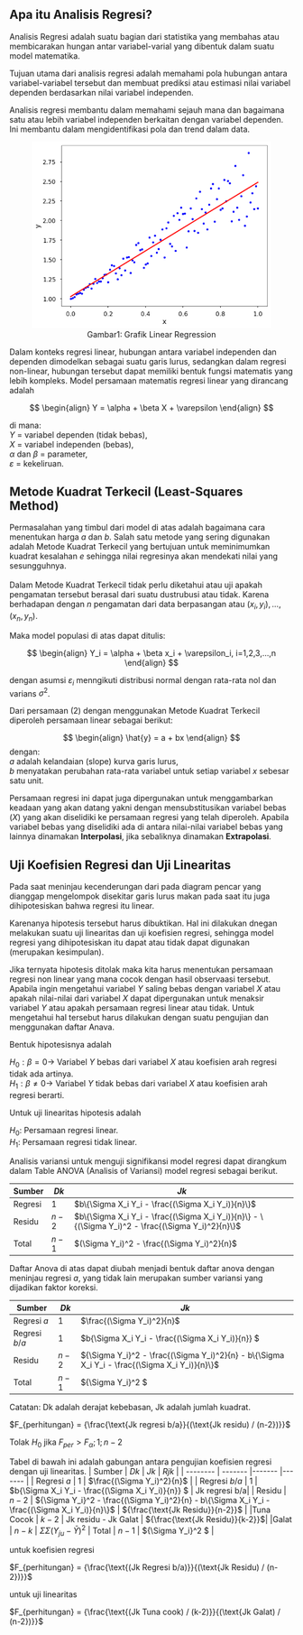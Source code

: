 ## Apa itu Analisis Regresi?

Analisis Regresi adalah suatu bagian dari statistika yang membahas atau membicarakan hungan antar variabel-varial yang dibentuk dalam suatu model matematika.

Tujuan utama dari analisis regresi adalah memahami pola hubungan antara variabel-variabel tersebut dan membuat prediksi atau estimasi nilai variabel dependen berdasarkan nilai variabel independen.

Analisis regresi membantu dalam memahami sejauh mana dan bagaimana satu atau lebih variabel independen berkaitan dengan variabel dependen. Ini membantu dalam mengidentifikasi pola dan trend dalam data.

<figure>
  <img
  src="linearRegressionResults.png"
  alt="The beautiful MDN logo.">
  <figcaption><center>Gambar1: Grafik Linear Regression</figcaption>
</figure>

Dalam konteks regresi linear, hubungan antara variabel independen dan dependen dimodelkan sebagai suatu garis lurus, sedangkan dalam regresi non-linear, hubungan tersebut dapat memiliki bentuk fungsi matematis yang lebih kompleks. Model persamaan matematis regresi linear yang dirancang adalah <br>

$$
\begin{align}
 Y = \alpha + \beta X + \varepsilon
\end{align}
$$

di mana: <br>
$Y$ = variabel dependen (tidak bebas), <br>
$X$ = variabel independen (bebas), <br>
$\alpha$ dan $\beta$ = parameter, <br>
$\varepsilon$ = kekeliruan.

## Metode Kuadrat Terkecil (Least-Squares Method)

Permasalahan yang timbul dari model di atas adalah bagaimana cara menentukan harga $a$ dan $b$. Salah satu metode yang sering digunakan adalah Metode Kuadrat Terkecil yang bertujuan untuk meminimumkan kuadrat kesalahan $e$ sehingga nilai regresinya akan mendekati nilai yang sesungguhnya. <br>
<br>
Dalam Metode Kuadrat Terkecil tidak perlu diketahui atau uji apakah pengamatan tersebut berasal dari suatu dustrubusi atau tidak. Karena berhadapan dengan $n$ pengamatan dari data berpasangan atau $(x_i, y_i),...,(x_n, y_n)$.

Maka model populasi di atas dapat ditulis:

$$
\begin{align}
 Y_i = \alpha + \beta x_i + \varepsilon_i, i=1,2,3,...,n
\end{align}
$$

dengan asumsi $\varepsilon_i$ menngikuti distribusi normal dengan rata-rata nol dan varians $\sigma^2$.

Dari persamaan (2) dengan menggunakan Metode Kuadrat Terkecil diperoleh persamaan linear sebagai berikut:

$$
\begin{align}
 \hat{y} = a + bx
\end{align}
$$
dengan: <br>
$a$ adalah kelandaian (slope) kurva garis lurus, <br>
$b$ menyatakan perubahan rata-rata variabel untuk setiap variabel $x$ sebesar satu unit.

Persamaan regresi ini dapat juga dipergunakan untuk menggambarkan keadaan yang akan datang yakni dengan mensubstitusikan variabel bebas ($X$) yang akan diselidiki ke persamaan regresi yang telah diperoleh. Apabila variabel bebas yang diselidiki ada di antara nilai-nilai variabel bebas yang lainnya dinamakan **Interpolasi**, jika sebaliknya dinamakan **Extrapolasi**.

## Uji Koefisien Regresi dan Uji Linearitas

Pada saat meninjau kecenderungan dari pada diagram pencar yang dianggap mengelompok disekitar garis lurus makan pada saat itu juga dihipotesiskan bahwa regresi itu linear.

Karenanya hipotesis tersebut harus dibuktikan. Hal ini dilakukan dnegan melakukan suatu uji linearitas dan uji koefisien regresi, sehingga model regresi yang dihipotesiskan itu dapat atau tidak dapat digunakan (merupakan kesimpulan).

Jika ternyata hipotesis ditolak maka kita harus menentukan persamaan regresi non linear yang mana cocok dengan hasil observaasi tersebut. Apabila ingin mengetahui variabel $Y$ saling bebas dengan variabel $X$ atau apakah nilai-nilai dari variabel $X$ dapat dipergunakan untuk menaksir variabel $Y$  atau apakah persamaan regresi linear atau tidak. Untuk mengetahui hal tersebut harus dilakukan dengan suatu pengujian dan menggunakan daftar Anava.

Bentuk hipotesisnya adalah

$H_0: \beta = 0 \rightarrow$ Variabel $Y$ bebas dari variabel $X$ atau koefisien arah regresi tidak ada artinya. <br>
$H_1: \beta \neq 0 \rightarrow$
Variabel $Y$ tidak bebas dari variabel $X$ atau koefisien arah regresi berarti.

Untuk uji linearitas hipotesis adalah

$H_0:$ Persamaan regresi linear. <br>
$H_1:$ Persamaan regresi tidak linear.

Analisis variansi untuk menguji signifikansi model regresi dapat dirangkum dalam Table
ANOVA (Analisis of Variansi) model regresi sebagai berikut.

| Sumber   | $Dk$    | $Jk$   |
| -------- | ------- |------- |
| Regresi  | 1       | $b\{\Sigma X_i Y_i - \frac{(\Sigma X_i Y_i)}{n}\}$      |
| Residu   | $n-2$   | $b\{\Sigma X_i Y_i - \frac{(\Sigma X_i Y_i)}{n}\} - \{(\Sigma Y_i)^2 - \frac{(\Sigma Y_i)^2}{n}\}$         |
| Total    | $n-1$   | $(\Sigma Y_i)^2 - \frac{(\Sigma Y_i)^2}{n}$                  |

Daftar Anova di atas dapat diubah menjadi bentuk daftar anova dengan meninjau regresi $a$, yang tidak lain merupakan sumber variansi yang dijadikan faktor koreksi.

| Sumber          | $Dk$    | $Jk$                      |
| --------        | ------- |-------                    |
| Regresi $a$     | 1       | $\frac{(\Sigma Y_i)^2}{n}$                                                       |
| Regresi $b/a$   | 1       | $b\{\Sigma X_i Y_i - \frac{(\Sigma X_i Y_i)}{n}\} $                               |
| Residu          | $n-2$   | ${\Sigma Y_i}^2 - \frac{(\Sigma Y_i)^2}{n} - b\{\Sigma X_i Y_i - \frac{(\Sigma X_i Y_i)}{n}\}$                                         |
| Total    | $n-1$   | ${\Sigma Y_i}^2 $                |

Catatan: Dk adalah derajat kebebasan, Jk adalah jumlah kuadrat.

$F_{perhitungan} = {\frac{\text{Jk regresi b/a}}{(\text{Jk residu) / (n-2})}}$

Tolak $H_0$ jika
$F_{per} > F_{\alpha}; 1; n-2$

Tabel di bawah ini adalah gabungan antara pengujian koefisien regresi dengan uji linearitas.
| Sumber          | $Dk$    | $Jk$    | $Rjk$           |
| --------        | ------- |-------  |-------          |
| Regresi $a$     | 1       | $\frac{(\Sigma Y_i)^2}{n}$                           | 
| Regresi $b/a$   | 1       | $b\{\Sigma X_i Y_i - \frac{(\Sigma X_i Y_i)}{n}\} $   | $\text{Jk regresi b/a}$|
| Residu          | $n-2$   | ${\Sigma Y_i}^2 - \frac{(\Sigma Y_i)^2}{n} - b\{\Sigma X_i Y_i - \frac{(\Sigma X_i Y_i)}{n}\}$             | ${\frac{\text{Jk Residu}}{n-2}}$                     |
|Tuna Cocok       | $k-2$   | $\text{Jk residu - Jk Galat}$           | ${\frac{\text{Jk Residu}}{k-2}}$|
|Galat            | $n-k$   | $\Sigma\Sigma(Y_{ju} - \bar{Y})^2$
| Total           | $n-1$   | ${\Sigma Y_i}^2 $        |

untuk koefisien regresi

$F_{perhitungan} = {\frac{\text{(Jk Regresi b/a)}}{(\text{Jk Residu) / (n-2})}}$

untuk uji linearitas

$F_{perhitungan} = {\frac{\text{(Jk Tuna cook) / (k-2)}}{(\text{Jk Galat) / (n-2})}}$

